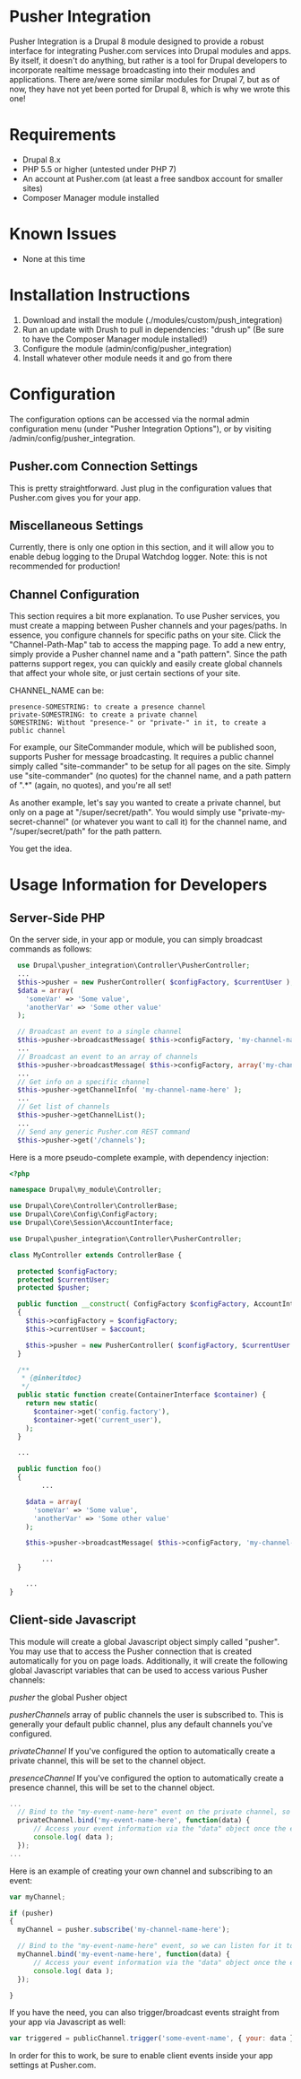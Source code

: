 # Pusher Integration
Pusher Integration is a Drupal 8 module designed to provide a robust interface for integrating Pusher.com services into Drupal modules and apps. By itself, it doesn't do anything, but rather is a tool for Drupal developers to incorporate realtime message broadcasting into their modules and applications. There are/were some similar modules for Drupal 7, but as of now, they have not yet been ported for Drupal 8, which is why we wrote this one!

# Requirements

* Drupal 8.x
* PHP 5.5 or higher (untested under PHP 7)
* An account at Pusher.com (at least a free sandbox account for smaller sites)
* Composer Manager module installed

# Known Issues

* None at this time

# Installation Instructions

1. Download and install the module (./modules/custom/push_integration)
2. Run an update with Drush to pull in dependencies: "drush up" (Be sure to have the Composer Manager module installed!)
3. Configure the module (admin/config/pusher_integration)
4. Install whatever other module needs it and go from there

# Configuration

The configuration options can be accessed via the normal admin configuration menu (under "Pusher Integration Options"), or by visiting /admin/config/pusher_integration.

## Pusher.com Connection Settings

This is pretty straightforward. Just plug in the configuration values that Pusher.com gives you for your app.

## Miscellaneous Settings

Currently, there is only one option in this section, and it will allow you to enable debug logging to the Drupal Watchdog logger. Note: this is not recommended for production!

## Channel Configuration

This section requires a bit more explanation. To use Pusher services, you must create a mapping between Pusher channels and your pages/paths. In essence, you configure channels for specific paths on your site. Click the "Channel-Path-Map" tab to access the mapping page. To add a new entry, simply provide a Pusher channel name and a "path pattern". Since the path patterns support regex, you can quickly and easily create global channels that affect your whole site, or just certain sections of your site.

CHANNEL_NAME can be:

    presence-SOMESTRING: to create a presence channel
    private-SOMESTRING: to create a private channel
    SOMESTRING: Without "presence-" or "private-" in it, to create a public channel

For example, our SiteCommander module, which will be published soon, supports Pusher for message broadcasting. It requires a public channel simply called "site-commander"
to be setup for all pages on the site. Simply use "site-commander" (no quotes) for the channel name, and a path pattern of ".*" (again, no quotes), and you're all set!

As another example, let's say you wanted to create a private channel, but only on a page at "/super/secret/path". You would simply use "private-my-secret-channel" (or whatever you want to call it) for the channel name, and "/super/secret/path" for the path pattern.

You get the idea.

# Usage Information for Developers

## Server-Side PHP

On the server side, in your app or module, you can simply broadcast commands as follows:

```php
  use Drupal\pusher_integration\Controller\PusherController;
  ...
  $this->pusher = new PusherController( $configFactory, $currentUser );
  $data = array(
    'someVar' => 'Some value',
    'anotherVar' => 'Some other value'
  );

  // Broadcast an event to a single channel
  $this->pusher->broadcastMessage( $this->configFactory, 'my-channel-name-here', 'my-event-name-here', $data );
  ...
  // Broadcast an event to an array of channels
  $this->pusher->broadcastMessage( $this->configFactory, array('my-channel-name-here', 'channel2'), 'my-event-name-here', $data );
  ...
  // Get info on a specific channel
  $this->pusher->getChannelInfo( 'my-channel-name-here' );
  ...
  // Get list of channels
  $this->pusher->getChannelList();
  ...
  // Send any generic Pusher.com REST command
  $this->pusher->get('/channels');
```


Here is a more pseudo-complete example, with dependency injection:

```php
<?php

namespace Drupal\my_module\Controller;

use Drupal\Core\Controller\ControllerBase;
use Drupal\Core\Config\ConfigFactory;
use Drupal\Core\Session\AccountInterface;

use Drupal\pusher_integration\Controller\PusherController;

class MyController extends ControllerBase {

  protected $configFactory;
  protected $currentUser;
  protected $pusher;

  public function __construct( ConfigFactory $configFactory, AccountInterface $account )
  {
    $this->configFactory = $configFactory;
    $this->currentUser = $account;

    $this->pusher = new PusherController( $configFactory, $currentUser );
  }

  /**
   * {@inheritdoc}
   */
  public static function create(ContainerInterface $container) {
    return new static(
      $container->get('config.factory'),
      $container->get('current_user'),
    );
  }

  ...

  public function foo()
  {
		...

    $data = array(
      'someVar' => 'Some value',
      'anotherVar' => 'Some other value'
    );

    $this->pusher->broadcastMessage( $this->configFactory, 'my-channel-name-here', 'my-event-name-here', $data );

		...
  }

	...
}
```

## Client-side Javascript

This module will create a global Javascript object simply called "pusher". You may use that to access the Pusher connection that is created automatically for you on page loads. Additionally, it will create the following global Javascript variables that can be used to access various Pusher channels:

*pusher*
  the global Pusher object

*pusherChannels*
  array of public channels the user is subscribed to. This is generally your default public channel, plus any default channels you've configured.
  
*privateChannel*
  If you've configured the option to automatically create a private channel, this will be set to the channel object.

*presenceChannel*
  If you've configured the option to automatically create a presence channel, this will be set to the channel object.
  
```javascript
...
  // Bind to the "my-event-name-here" event on the private channel, so we can listen for it to come across the wire!
  privateChannel.bind('my-event-name-here', function(data) {
	  // Access your event information via the "data" object once the event is received by the client/browser
	  console.log( data );
  });
...
```

Here is an example of creating your own channel and subscribing to an event:
  
```javascript
var myChannel;

if (pusher)
{
  myChannel = pusher.subscribe('my-channel-name-here');

  // Bind to the "my-event-name-here" event, so we can listen for it to come across the wire!
  myChannel.bind('my-event-name-here', function(data) {
	  // Access your event information via the "data" object once the event is received by the client/browser
	  console.log( data );
  });

}
```

If you have the need, you can also trigger/broadcast events straight from your app via Javascript as well:

```javascript
var triggered = publicChannel.trigger('some-event-name', { your: data });
```

In order for this to work, be sure to enable client events inside your app settings at Pusher.com.
